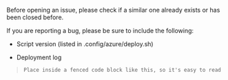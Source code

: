 Before opening an issue, please check if a similar one already exists or has been closed before.

If you are reporting a bug, please be sure to include the following:

- Script version (listed in .config/azure/deploy.sh)

- Deployment log
> ```Place inside a fenced code block like this, so it's easy to read```
